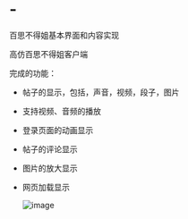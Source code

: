 # -
百思不得姐基本界面和内容实现

高仿百思不得姐客户端

完成的功能：
* 帖子的显示，包括，声音，视频，段子，图片
* 支持视频、音频的播放
* 登录页面的动画显示
* 帖子的评论显示
* 图片的放大显示
* 网页加载显示

   ![image](https://github.com/lwg123/baisibudejie/blob/master/baisi.gif)
